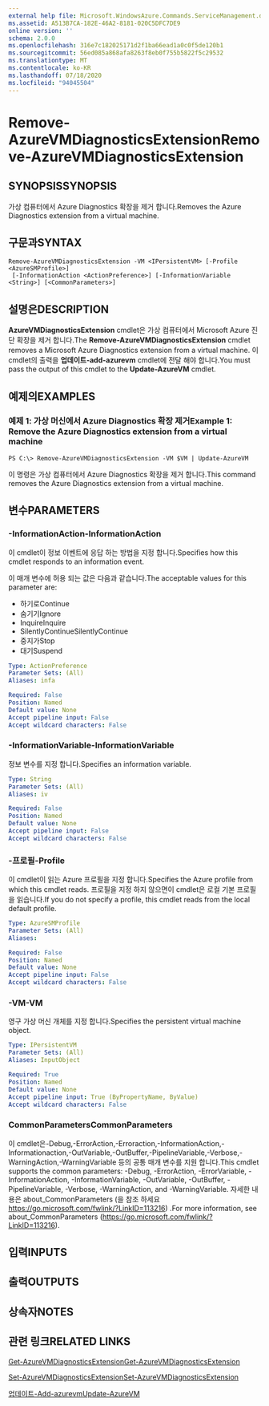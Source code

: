 ```yaml
---
external help file: Microsoft.WindowsAzure.Commands.ServiceManagement.dll-Help.xml
ms.assetid: A513B7CA-182E-46A2-8181-020C5DFC7DE9
online version: ''
schema: 2.0.0
ms.openlocfilehash: 316e7c182025171d2f1ba66ead1a0c0f5de120b1
ms.sourcegitcommit: 56ed085a868afa8263f8eb0f755b5822f5c29532
ms.translationtype: MT
ms.contentlocale: ko-KR
ms.lasthandoff: 07/18/2020
ms.locfileid: "94045504"
---
```

# <span data-ttu-id="5f10d-101">Remove-AzureVMDiagnosticsExtension</span><span class="sxs-lookup"><span data-stu-id="5f10d-101">Remove-AzureVMDiagnosticsExtension</span></span>

## <span data-ttu-id="5f10d-102">SYNOPSIS</span><span class="sxs-lookup"><span data-stu-id="5f10d-102">SYNOPSIS</span></span>
<span data-ttu-id="5f10d-103">가상 컴퓨터에서 Azure Diagnostics 확장을 제거 합니다.</span><span class="sxs-lookup"><span data-stu-id="5f10d-103">Removes the Azure Diagnostics extension from a virtual machine.</span></span>

## <span data-ttu-id="5f10d-104">구문과</span><span class="sxs-lookup"><span data-stu-id="5f10d-104">SYNTAX</span></span>

```
Remove-AzureVMDiagnosticsExtension -VM <IPersistentVM> [-Profile <AzureSMProfile>]
 [-InformationAction <ActionPreference>] [-InformationVariable <String>] [<CommonParameters>]
```

## <span data-ttu-id="5f10d-105">설명은</span><span class="sxs-lookup"><span data-stu-id="5f10d-105">DESCRIPTION</span></span>
<span data-ttu-id="5f10d-106">**AzureVMDiagnosticsExtension** cmdlet은 가상 컴퓨터에서 Microsoft Azure 진단 확장을 제거 합니다.</span><span class="sxs-lookup"><span data-stu-id="5f10d-106">The **Remove-AzureVMDiagnosticsExtension** cmdlet removes a Microsoft Azure Diagnostics extension from a virtual machine.</span></span>
<span data-ttu-id="5f10d-107">이 cmdlet의 출력을 **업데이트-add-azurevm** cmdlet에 전달 해야 합니다.</span><span class="sxs-lookup"><span data-stu-id="5f10d-107">You must pass the output of this cmdlet to the **Update-AzureVM** cmdlet.</span></span>

## <span data-ttu-id="5f10d-108">예제의</span><span class="sxs-lookup"><span data-stu-id="5f10d-108">EXAMPLES</span></span>

### <span data-ttu-id="5f10d-109">예제 1: 가상 머신에서 Azure Diagnostics 확장 제거</span><span class="sxs-lookup"><span data-stu-id="5f10d-109">Example 1: Remove the Azure Diagnostics extension from a virtual machine</span></span>
```
PS C:\> Remove-AzureVMDiagnosticsExtension -VM $VM | Update-AzureVM
```

<span data-ttu-id="5f10d-110">이 명령은 가상 컴퓨터에서 Azure Diagnostics 확장을 제거 합니다.</span><span class="sxs-lookup"><span data-stu-id="5f10d-110">This command removes the Azure Diagnostics extension from a virtual machine.</span></span>

## <span data-ttu-id="5f10d-111">변수</span><span class="sxs-lookup"><span data-stu-id="5f10d-111">PARAMETERS</span></span>

### <span data-ttu-id="5f10d-112">-InformationAction</span><span class="sxs-lookup"><span data-stu-id="5f10d-112">-InformationAction</span></span>
<span data-ttu-id="5f10d-113">이 cmdlet이 정보 이벤트에 응답 하는 방법을 지정 합니다.</span><span class="sxs-lookup"><span data-stu-id="5f10d-113">Specifies how this cmdlet responds to an information event.</span></span>

<span data-ttu-id="5f10d-114">이 매개 변수에 허용 되는 값은 다음과 같습니다.</span><span class="sxs-lookup"><span data-stu-id="5f10d-114">The acceptable values for this parameter are:</span></span>

- <span data-ttu-id="5f10d-115">하기로</span><span class="sxs-lookup"><span data-stu-id="5f10d-115">Continue</span></span>
- <span data-ttu-id="5f10d-116">숨기기</span><span class="sxs-lookup"><span data-stu-id="5f10d-116">Ignore</span></span>
- <span data-ttu-id="5f10d-117">Inquire</span><span class="sxs-lookup"><span data-stu-id="5f10d-117">Inquire</span></span>
- <span data-ttu-id="5f10d-118">SilentlyContinue</span><span class="sxs-lookup"><span data-stu-id="5f10d-118">SilentlyContinue</span></span>
- <span data-ttu-id="5f10d-119">중지가</span><span class="sxs-lookup"><span data-stu-id="5f10d-119">Stop</span></span>
- <span data-ttu-id="5f10d-120">대기</span><span class="sxs-lookup"><span data-stu-id="5f10d-120">Suspend</span></span>

```yaml
Type: ActionPreference
Parameter Sets: (All)
Aliases: infa

Required: False
Position: Named
Default value: None
Accept pipeline input: False
Accept wildcard characters: False
```

### <span data-ttu-id="5f10d-121">-InformationVariable</span><span class="sxs-lookup"><span data-stu-id="5f10d-121">-InformationVariable</span></span>
<span data-ttu-id="5f10d-122">정보 변수를 지정 합니다.</span><span class="sxs-lookup"><span data-stu-id="5f10d-122">Specifies an information variable.</span></span>

```yaml
Type: String
Parameter Sets: (All)
Aliases: iv

Required: False
Position: Named
Default value: None
Accept pipeline input: False
Accept wildcard characters: False
```

### <span data-ttu-id="5f10d-123">-프로필</span><span class="sxs-lookup"><span data-stu-id="5f10d-123">-Profile</span></span>
<span data-ttu-id="5f10d-124">이 cmdlet이 읽는 Azure 프로필을 지정 합니다.</span><span class="sxs-lookup"><span data-stu-id="5f10d-124">Specifies the Azure profile from which this cmdlet reads.</span></span>
<span data-ttu-id="5f10d-125">프로필을 지정 하지 않으면이 cmdlet은 로컬 기본 프로필을 읽습니다.</span><span class="sxs-lookup"><span data-stu-id="5f10d-125">If you do not specify a profile, this cmdlet reads from the local default profile.</span></span>

```yaml
Type: AzureSMProfile
Parameter Sets: (All)
Aliases: 

Required: False
Position: Named
Default value: None
Accept pipeline input: False
Accept wildcard characters: False
```

### <span data-ttu-id="5f10d-126">-VM</span><span class="sxs-lookup"><span data-stu-id="5f10d-126">-VM</span></span>
<span data-ttu-id="5f10d-127">영구 가상 머신 개체를 지정 합니다.</span><span class="sxs-lookup"><span data-stu-id="5f10d-127">Specifies the persistent virtual machine object.</span></span>

```yaml
Type: IPersistentVM
Parameter Sets: (All)
Aliases: InputObject

Required: True
Position: Named
Default value: None
Accept pipeline input: True (ByPropertyName, ByValue)
Accept wildcard characters: False
```

### <span data-ttu-id="5f10d-128">CommonParameters</span><span class="sxs-lookup"><span data-stu-id="5f10d-128">CommonParameters</span></span>
<span data-ttu-id="5f10d-129">이 cmdlet은-Debug,-ErrorAction,-Erroraction,-InformationAction,-Informationaction,-OutVariable,-OutBuffer,-PipelineVariable,-Verbose,-WarningAction,-WarningVariable 등의 공통 매개 변수를 지원 합니다.</span><span class="sxs-lookup"><span data-stu-id="5f10d-129">This cmdlet supports the common parameters: -Debug, -ErrorAction, -ErrorVariable, -InformationAction, -InformationVariable, -OutVariable, -OutBuffer, -PipelineVariable, -Verbose, -WarningAction, and -WarningVariable.</span></span> <span data-ttu-id="5f10d-130">자세한 내용은 about_CommonParameters (을 참조 하세요 https://go.microsoft.com/fwlink/?LinkID=113216) .</span><span class="sxs-lookup"><span data-stu-id="5f10d-130">For more information, see about_CommonParameters (https://go.microsoft.com/fwlink/?LinkID=113216).</span></span>

## <span data-ttu-id="5f10d-131">입력</span><span class="sxs-lookup"><span data-stu-id="5f10d-131">INPUTS</span></span>

## <span data-ttu-id="5f10d-132">출력</span><span class="sxs-lookup"><span data-stu-id="5f10d-132">OUTPUTS</span></span>

## <span data-ttu-id="5f10d-133">상속자</span><span class="sxs-lookup"><span data-stu-id="5f10d-133">NOTES</span></span>

## <span data-ttu-id="5f10d-134">관련 링크</span><span class="sxs-lookup"><span data-stu-id="5f10d-134">RELATED LINKS</span></span>

[<span data-ttu-id="5f10d-135">Get-AzureVMDiagnosticsExtension</span><span class="sxs-lookup"><span data-stu-id="5f10d-135">Get-AzureVMDiagnosticsExtension</span></span>](./Get-AzureVMDiagnosticsExtension.md)

[<span data-ttu-id="5f10d-136">Set-AzureVMDiagnosticsExtension</span><span class="sxs-lookup"><span data-stu-id="5f10d-136">Set-AzureVMDiagnosticsExtension</span></span>](./Set-AzureVMDiagnosticsExtension.md)

[<span data-ttu-id="5f10d-137">업데이트-Add-azurevm</span><span class="sxs-lookup"><span data-stu-id="5f10d-137">Update-AzureVM</span></span>](./Update-AzureVM.md)


